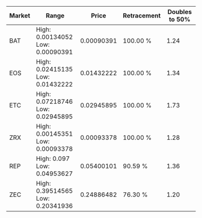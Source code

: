 | Market | Range | Price| Retracement | Doubles to 50% |
| --- | --- | --- | --- | --- |
| BAT | High: 0.00134052<br />Low: 0.00090391 | 0.00090391 | 100.00 % | 1.24 |
| EOS | High: 0.02415135<br />Low: 0.01432222 | 0.01432222 | 100.00 % | 1.34 |
| ETC | High: 0.07218746<br />Low: 0.02945895 | 0.02945895 | 100.00 % | 1.73 |
| ZRX | High: 0.00145351<br />Low: 0.00093378 | 0.00093378 | 100.00 % | 1.28 |
| REP | High: 0.097<br />Low: 0.04953627 | 0.05400101 | 90.59 % | 1.36 |
| ZEC | High: 0.39514565<br />Low: 0.20341936 | 0.24886482 | 76.30 % | 1.20 |
